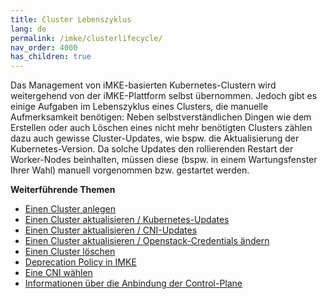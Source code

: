 ```yaml
---
title: Cluster Lebenszyklus
lang: de
permalink: /imke/clusterlifecycle/
nav_order: 4000
has_children: true
---
```

<!-- LTeX:  language=de-DE -->

Das Management von iMKE-basierten Kubernetes-Clustern wird weitergehend von der iMKE-Plattform selbst übernommen. Jedoch gibt es einige Aufgaben im Lebenszyklus eines Clusters, die manuelle Aufmerksamkeit benötigen: Neben selbstverständlichen Dingen wie dem Erstellen oder auch Löschen eines nicht mehr benötigten Clusters zählen dazu auch gewisse Cluster-Updates, wie bspw. die Aktualisierung der Kubernetes-Version. Da solche Updates den rollierenden Restart der Worker-Nodes beinhalten, müssen diese (bspw. in einem Wartungsfenster Ihrer Wahl) manuell vorgenommen bzw. gestartet werden.

**Weiterführende Themen**
* [Einen Cluster anlegen](/imke/clusterlifecycle/creatingacluster/)
* [Einen Cluster aktualisieren / Kubernetes-Updates](/imke/clusterlifecycle/upgradingacluster/)
* [Einen Cluster aktualisieren / CNI-Updates](/imke/clusterlifecycle/upgradingcsi/)
* [Einen Cluster aktualisieren / Openstack-Credentials ändern](/imke/clusterlifecycle/openstackcredentials/)
* [Einen Cluster löschen](/imke/clusterlifecycle/deletingacluster/)
* [Deprecation Policy in IMKE](/imke/clusterlifecycle/deprecationpolicy/)
* [Eine CNI wählen](/imke/clusterlifecycle/cnichoices/)
* [Informationen über die Anbindung der Control-Plane](/imke/clusterlifecycle/controlplaneconnector/)
